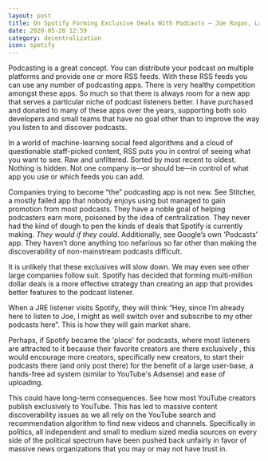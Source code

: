 ```yaml
---
layout: post
title: On Spotify Forming Exclusive Deals With Podcasts – Joe Rogan, Last Podcast On The Left, more?
date: 2020-05-20 12:59
category: decentralization
icon: spotify
---
```


Podcasting is a great concept. You can distribute your podcast on multiple platforms and provide one or more RSS feeds. With these RSS feeds you can use any number of podcasting apps. There is very healthy competition amongst these apps. So much so that there is always room for a new app that serves a particular niche of podcast listeners better. I have purchased and donated to many of these apps over the years, supporting both solo developers and small teams that have no goal other than to improve the way you listen to and discover podcasts.

In a world of machine-learning social feed algorithms and a cloud of questionable staff-picked content, RSS puts you in control of seeing what you want to see. Raw and unfiltered. Sorted by most recent to oldest. Nothing is hidden. Not one company is—or should be—in control of what app you use or which feeds you can add.

Companies trying to become “the” podcasting app is not new. See Stitcher, a mostly failed app that nobody enjoys using but managed to gain promotion from most podcasts. They have a noble goal of helping podcasters earn more, poisoned by the idea of centralization. They never had the kind of dough to pen the kinds of deals that Spotify is currently making. *They would if they could.* Additionally, see Google’s own ‘Podcasts’ app. They haven’t done anything too nefarious so far other than making the discoverability of non-mainstream podcasts difficult.

It is unlikely that these exclusives will slow down. We may even see other large companies follow suit. Spotify has decided that forming multi-million dollar deals is a more effective strategy than creating an app that provides better features to the podcast listener.

When a JRE listener visits Spotify, they will think “Hey, since I’m already here to listen to Joe, I might as well switch over and subscribe to my other podcasts here”. This is how they will gain market share.

Perhaps, if Spotify became the 'place' for podcasts, where most listeners are attracted to it because their favorite creators are there exclusively , this would encourage more creators, specifically new creators, to start their podcasts there (and only post there) for the benefit of a large user-base, a hands-free ad system (similar to YouTube's Adsense) and ease of uploading.

This could have long-term consequences. See how most YouTube creators publish exclusively to YouTube. This has led to massive content discoverability issues as we all rely on the YouTube search and recommendation algorithm to find new videos and channels. Specifically in politics, all independent and small to medium sized media sources on every side of the political spectrum have been pushed back unfairly in favor of massive news organizations that you may or may not have trust in.
